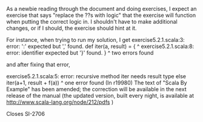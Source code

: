 As a newbie reading through the document and doing exercises, I expect an exercise that says "replace the ??s with logic" that the exercise will function when putting the correct logic in.  I shouldn't have to make additional changes, or if I should, the exercise should hint at it.

For instance, when trying to run my solution, I get
exercise5.2.1.scala:3: error: ':' expected but ',' found.
	def iter(a, result) = {
                  ^
exercise5.2.1.scala:8: error: identifier expected but '}' found.
}
^
two errors found

and after fixing that error,

exercise5.2.1.scala:5: error: recursive method iter needs result type
		else iter(a+1, result + f(a))
                     ^
one error found
(In r19980) The text of "Scala By Example" has been amended; the
correction will be available in the next release of the
manual (the updated version, built every night,
is available at http://www.scala-lang.org/node/212/pdfs )

Closes SI-2706

